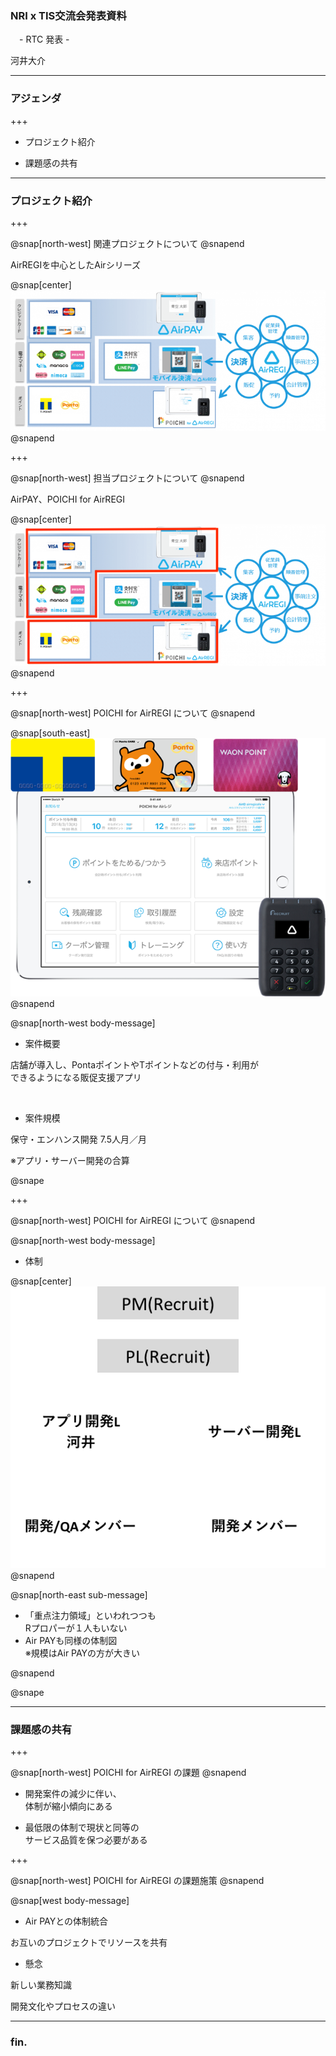### NRI x TIS交流会発表資料
　- RTC 発表 -

河井大介


---

### アジェンダ

+++

- プロジェクト紹介

- 課題感の共有

---

### プロジェクト紹介

+++

@snap[north-west]
関連プロジェクトについて
@snapend

AirREGIを中心としたAirシリーズ

@snap[center]
![Logo](assets/img/air_series.png)
@snapend

+++

@snap[north-west]
担当プロジェクトについて
@snapend

AirPAY、POICHI for AirREGI

@snap[center]
![Logo](assets/img/air_series_marked.png)
@snapend

+++

@snap[north-west]
POICHI for AirREGI について
@snapend

@snap[south-east]
![Logo](assets/img/poichi_for_airregi.png)
@snapend

@snap[north-west body-message]
<ul>
  <li>案件概要</li>
</ul>

店舗が導入し、PontaポイントやTポイントなどの付与・利用が</br>できるようになる販促支援アプリ

</br>

<ul>
  <li>案件規模</li>
</ul>

保守・エンハンス開発 7.5人月／月

<span class="remark">※アプリ・サーバー開発の合算</span>

@snape

+++

@snap[north-west]
POICHI for AirREGI について
@snapend

@snap[north-west body-message]
- 体制

@snap[center]
![Logo](assets/img/project_member.png)
@snapend

@snap[north-east sub-message]
<ul>
   <li>「重点注力領域」といわれつつも</br>Rプロパーが１人もいない</li>
  <li>Air PAYも同様の体制図</br><span class="remark">※規模はAir PAYの方が大きい</span></li>
</ul>
@snapend

@snape


---

### 課題感の共有

+++

@snap[north-west]
POICHI for AirREGI の課題
@snapend

- 開発案件の減少に伴い、</br>体制が縮小傾向にある

- 最低限の体制で現状と同等の</br>サービス品質を保つ必要がある

+++

@snap[north-west]
POICHI for AirREGI の課題施策
@snapend

@snap[west body-message]
<ul>
  <li>Air PAYとの体制統合</li>
</ul>

お互いのプロジェクトでリソースを共有

<ul>
  <li>懸念</li>
</ul>

新しい業務知識

開発文化やプロセスの違い

---

### fin.
